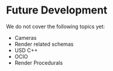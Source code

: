 # Future Development

We do not cover the following topics yet:
- Cameras
- Render related schemas
- USD C++
- OCIO
- Render Procedurals